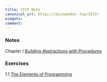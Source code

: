 ```yaml
---
title: SICP Note
canonical_url: https://duinomaker.top/SICP/
widgets:
comment:
---
```


### Notes

<span class="mono rigid">Chapter I&nbsp;</span><a href="/SICP/notes/1/">Building Abstractions with Procedures</a>
<!-- <span class="mono rigid">Chapter II&nbsp;&nbsp;</span>Building Abstractions with Data
<span class="mono rigid">Chapter III&nbsp;</span>Modularity, Objects, and State
<span class="mono rigid">Chapter IV&nbsp;&nbsp;</span>Metalinguistic Abstraction
<span class="mono rigid">Chapter V&nbsp;&nbsp;&nbsp;</span>Computing with Register Machines -->

### Exercises

<span class="mono rigid">1.1 </span><a href="/SICP/exercises/1.1/">The Elements of Programming</a>